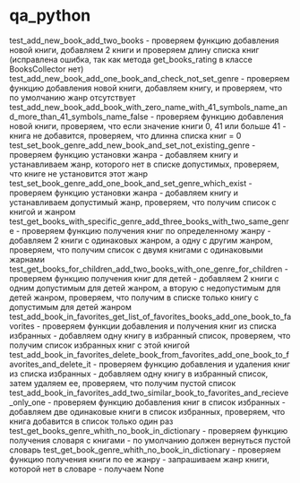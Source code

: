 # qa_python
test_add_new_book_add_two_books - проверяем функцию добавления новой книги, добавляем 2 книги и проверяем длину списка книг (исправлена ошибка, так как метода get_books_rating в классе BooksCollector нет)
test_add_new_book_add_one_book_and_check_not_set_genre - проверяем функцию добавления новой книги, добавляем книгу, и проверяем, что по умолчанию жанр отсутствует
test_add_new_book_add_book_with_zero_name_with_41_symbols_name_and_more_than_41_symbols_name_false - проверяем функцию добавления новой книги, проверяем, что если значение книги 0, 41 или больше 41 - книга не добавится, проверяем, что длинна списка книг = 0
test_set_book_genre_add_new_book_and_set_not_existing_genre - проверяем функцию установки жанра - добавляем книгу и устанавливаем жанр, которого нет в списке допустимых, проверяем, что книге не установится этот жанр
test_set_book_genre_add_one_book_and_set_genre_which_exist - проверяем функцию установки жанра - добавляем книгу и устанавливаем допустимый жанр, проверяем, что получим список с книгой и жанром
test_get_books_with_specific_genre_add_three_books_with_two_same_genre - проверяем функцию получения книг по определенному жанру - добавляем 2 книги с одинаковых жанром, а одну с другим жанром, проверяем, что получим список с двумя книгами с одинаковыми жарнами
test_get_books_for_children_add_two_books_with_one_genre_for_children - проверяем функцию получения книг для детей - добавляем 2 книги с одним допустимым для детей жанром, а вторую с недопустимым для детей жанром, проверяем, что получим в списке только книгу с допустимым для детей жанром
test_add_book_in_favorites_get_list_of_favorites_books_add_one_book_to_favorites - проверяем функции добавления и получения книг из списка избранных - добавляем одну книгу в избранный список, проверяем, что получим список избранных книг с этой книгой
test_add_book_in_favorites_delete_book_from_favorites_add_one_book_to_favorites_and_delete_it - проверяем функцию добавления и удаления книг из списка избранных - добавляем одну книгу в избранный список, затем удаляем ее, проверяем, что получим пустой список
test_add_book_in_favorites_add_two_similar_book_to_favorites_and_recieve_only_one - проверяем функцию добавления книг в список избранных - добавляем две одинаковые книги в список избранных, проверяем, что книга добавится в список только один раз
test_get_books_genre_whith_no_book_in_dictionary - проверяем функцию получения словаря с книгами - по умолчанию должен вернуться пустой словарь
test_get_book_genre_whith_no_book_in_dictionary - проверяем функцию получения книги по ее жанру - запрашиваем жанр книги, которой нет в словаре - получаем None